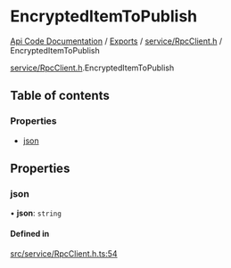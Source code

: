 # EncryptedItemToPublish
 
[Api Code Documentation](../README.md) / [Exports](../modules.md) / [service/RpcClient.h](../modules/service_RpcClient_h.md) / EncryptedItemToPublish

[service/RpcClient.h](../modules/service_RpcClient_h.md).EncryptedItemToPublish

## Table of contents

### Properties

- [json](service_RpcClient_h.EncryptedItemToPublish.md#json)

## Properties

### json

• **json**: `string`

#### Defined in

[src/service/RpcClient.h.ts:54](https://github.com/openkfw/TruBudget/blob/2e83742/api/src/service/RpcClient.h.ts#L54)
